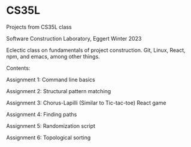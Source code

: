 # CS35L
Projects from CS35L class

Software Construction Laboratory, Eggert Winter 2023

Eclectic class on fundamentals of project construction. Git, Linux, React, npm, and emacs, among other things.

Contents:

Assignment 1: Command line basics

Assignment 2: Structural pattern matching

Assignment 3: Chorus-Lapilli (Similar to Tic-tac-toe) React game

Assignment 4: Finding paths

Assignment 5: Randomization script

Assignment 6: Topological sorting
